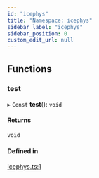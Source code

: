 ```yaml
---
id: "icephys"
title: "Namespace: icephys"
sidebar_label: "icephys"
sidebar_position: 0
custom_edit_url: null
---
```


## Functions

### test

▸ `Const` **test**(): `void`

#### Returns

`void`

#### Defined in

[icephys.ts:1](https://github.com/brainsatplay/jsnwb/blob/14685c9/src/icephys.ts#L1)
